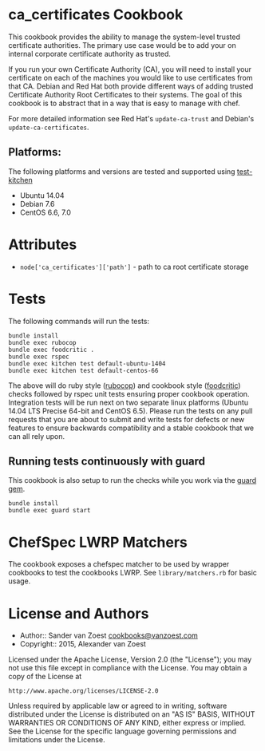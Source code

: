 ca_certificates Cookbook
========================

This cookbook provides the ability to manage the system-level trusted certificate authorities. 
The primary use case would be to add your on internal corporate certificate authority as trusted.

If you run your own Certificate Authority (CA), you will need to install your certificate on each of the
machines you would like to use certificates from that CA. Debian and Red Hat both provide different ways of
adding trusted Certificate Authority Root Certificates to their systems. The goal of this cookbook is to
abstract that in a way that is easy to manage with chef.

For more detailed information see Red Hat's `update-ca-trust` and Debian's `update-ca-certificates`.

## Platforms:

The following platforms and versions are tested and supported using
[test-kitchen](http://kitchen.ci/)

* Ubuntu 14.04
* Debian 7.6
* CentOS 6.6, 7.0

Attributes
==========

* `node['ca_certificates']['path']` - path to ca root certificate storage

Tests
=====

The following commands will run the tests:

```
bundle install
bundle exec rubocop
bundle exec foodcritic .
bundle exec rspec
bundle exec kitchen test default-ubuntu-1404
bundle exec kitchen test default-centos-66
```

The above will do ruby style ([rubocop](https://github.com/bbatsov/rubocop)) and cookbook style ([foodcritic](http://www.foodcritic.io/)) checks followed by rspec unit tests ensuring proper cookbook operation. Integration tests will be run next on two separate linux platforms (Ubuntu 14.04 LTS Precise 64-bit and CentOS 6.5). Please run the tests on any pull requests that you are about to submit and write tests for defects or new features to ensure backwards compatibility and a stable cookbook that we can all rely upon.

## Running tests continuously with guard

This cookbook is also setup to run the checks while you work via the [guard gem](http://guardgem.org/).

```
bundle install
bundle exec guard start
```

ChefSpec LWRP Matchers
======================

The cookbook exposes a chefspec matcher to be used by wrapper cookbooks to test the cookbooks LWRP. See `library/matchers.rb` for basic usage.


License and Authors
===================

* Author:: Sander van Zoest <cookbooks@vanzoest.com>
* Copyright:: 2015, Alexander van Zoest

Licensed under the Apache License, Version 2.0 (the "License");
you may not use this file except in compliance with the License.
You may obtain a copy of the License at

    http://www.apache.org/licenses/LICENSE-2.0

Unless required by applicable law or agreed to in writing, software
distributed under the License is distributed on an "AS IS" BASIS,
WITHOUT WARRANTIES OR CONDITIONS OF ANY KIND, either express or implied.
See the License for the specific language governing permissions and
limitations under the License.
